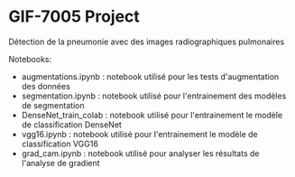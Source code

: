 # GIF-7005 Project
Détection de la pneumonie avec des images radiographiques pulmonaires

Notebooks:
 - augmentations.ipynb : notebook utilisé pour les tests d'augmentation des données
 - segmentation.ipynb : notebook utilisé pour l'entrainement des modèles de segmentation
 - DenseNet_train_colab : notebook utilisé pour l'entrainement le modèle de classification DenseNet
 - vgg16.ipynb : notebook utilisé pour l'entrainement le modèle de classification VGG16
 - grad_cam.ipynb : notebook utilisé pour analyser les résultats de l'analyse de gradient

